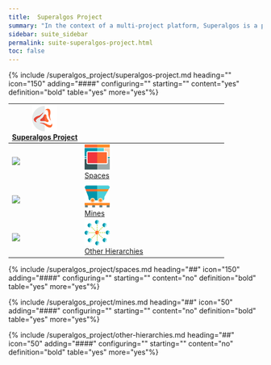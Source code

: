```yaml
---
title:  Superalgos Project
summary: "In the context of a multi-project platform, Superalgos is a project in and of itself."
sidebar: suite_sidebar
permalink: suite-superalgos-project.html
toc: false
---
```


{% include /superalgos_project/superalgos-project.md heading="" icon="150" adding="####" configuring="" starting="" content="yes" definition="bold" table="yes" more="yes"%}

<table class='hierarchyTable'><thead><tr><th><a href='#superalgos-project' data-toggle='tooltip' data-original-title='{{site.data.superalgos_project.superalgos_project}}'><img src='images/icons/nodes/png50/superalgos-project.png' /><br />Superalgos Project</a></th><th></th><th></th><th></th><th></th><th></th><th></th><th></th><th></th><th></th><th></th><th></th><th></th></tr></thead><tbody>
<tr><td><img src='images/icons/various/png/tree-connector-fork.png' /></td><td><a href='#spaces' data-toggle='tooltip' data-original-title='{{site.data.superalgos_project.spaces}}'><img src='images/icons/nodes/png50/spaces.png' /><br />Spaces</a></td><td></td><td></td><td></td><td></td><td></td><td></td><td></td><td></td><td></td><td></td><td></td></tr>
<tr><td><img src='images/icons/various/png/tree-connector-fork.png' /></td><td><a href='#mines' data-toggle='tooltip' data-original-title='{{site.data.superalgos_project.mines}}'><img src='images/icons/nodes/png50/mines.png' /><br />Mines</a></td><td></td><td></td><td></td><td></td><td></td><td></td><td></td><td></td><td></td><td></td><td></td></tr>
<tr><td><img src='images/icons/various/png/tree-connector-elbow.png' /></td><td><a href='#other-hierarchies' data-toggle='tooltip' data-original-title='{{site.data.superalgos_project.other_hierarchies}}'><img src='images/icons/nodes/png50/other-hierarchies.png' /><br />Other Hierarchies</a></td><td></td><td></td><td></td><td></td><td></td><td></td><td></td><td></td><td></td><td></td><td></td></tr></tbody></table>

{% include /superalgos_project/spaces.md heading="##" icon="150" adding="####" configuring="" starting="" content="no" definition="bold" table="yes" more="yes"%}

{% include /superalgos_project/mines.md heading="##" icon="50" adding="####" configuring="" starting="" content="no" definition="bold" table="yes" more="yes"%}

{% include /superalgos_project/other-hierarchies.md heading="##" icon="50" adding="####" configuring="" starting="" content="no" definition="bold" table="yes" more="yes"%}
